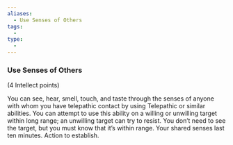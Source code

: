 ```yaml
---
aliases:
  - Use Senses of Others
tags:
  - 
type:
  - 
---
```

### Use Senses of Others

(4 Intellect points)

You can see, hear, smell, touch, and taste through the senses of anyone with whom you have telepathic contact by using Telepathic or similar abilities. You can attempt to use this ability on a willing or unwilling target within long range; an unwilling target can try to resist. You don’t need to see the target, but you must know that it’s within range. Your shared senses last ten minutes. Action to establish.